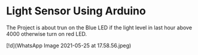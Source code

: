 # Light Sensor Using Arduino
The Project is about trun on the Blue LED if the light level in last hour above 4000 otherwise turn on red LED.

[!d](WhatsApp Image 2021-05-25 at 17.58.56.jpeg)
